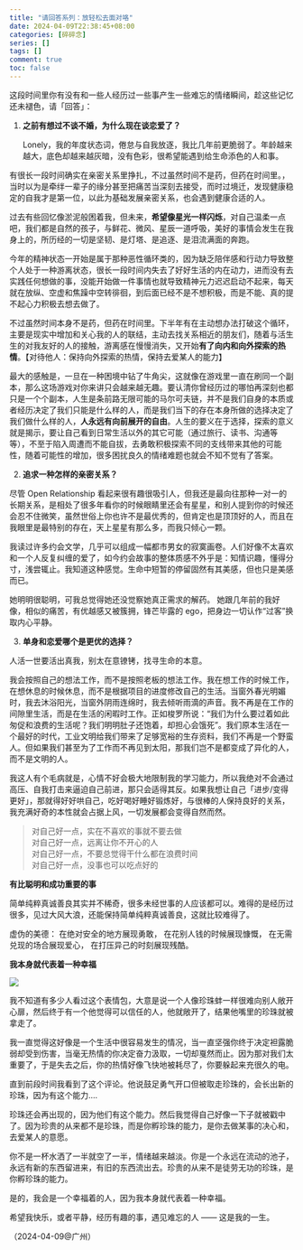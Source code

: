 ```yaml
---
title: "请回答系列：放轻松去面对咯"
date: 2024-04-09T22:38:45+08:00
categories: [碎碎念]
series: []
tags: []
comment: true
toc: false
---
```


这段时间里你有没有和一些人经历过一些事产生一些难忘的情绪瞬间，趁这些记忆还未褪色，请「回答」：

1. **之前有想过不谈不婚，为什么现在谈恋爱了？**

    Lonely，我的年度状态词，倦怠与自我放逐，我比几年前更脆弱了。年龄越来越大，底色却越来越灰暗，没有色彩，很希望能遇到给生命添色的人和事。

有很长一段时间确实在亲密关系里挣扎，不过虽然时间不是药，但药在时间里。，当时以为是牵绊一辈子的缘分甚至把痛苦当深刻去接受，而时过境迁，发现健康稳定的自我才是第一位，以此为基础发展亲密关系，也会遇到健康合适的人。

过去有些回忆像淤泥般困着我，但未来，**希望像星光一样闪烁**，对自己温柔一点吧，我们都是自然的孩子，与鲜花、微风、星辰一道呼吸，美好的事情会发生在我身上的，所历经的一切是坚韧、是灯塔、是追逐、是泪流满面的奔跑。

今年的精神状态一开始是属于那种恶性循环类的，因为缺乏陪伴感和行动力导致整个人处于一种游离状态，很长一段时间内失去了好好生活的内在动力，进而没有去实践任何想做的事，没能开始做一件事情也就导致精神元力迟迟启动不起来，每天就在放纵、空虚和焦躁中空转徘徊，到后面已经不是不想积极，而是不能、真的提不起心力积极去想去做了。

不过虽然时间本身不是药，但药在时间里。下半年有在主动想办法打破这个循环，主要是现实中增加和关心我的人的联结，主动去找关系相近的朋友们，随着与活生生的对我友好的人的接触，游离感在慢慢消失，又开始**有了向内和向外探索的热情**。【对待他人：保持向外探索的热情，保持去爱某人的能力】

最大的感触是，一旦在一种困境中钻了牛角尖，这就像在游戏里一直在刷同一个副本，那么这场游戏对你来讲只会越来越无趣。要认清你曾经历过的哪怕再深刻也都只是一个个副本，人生是条前路无限可能的马尔可夫链，并不是我们自身的本质或者经历决定了我们只能是什么样的人，而是我们当下的存在本身所做的选择决定了我们做什么样的人，**人永远有向前展开的自由**。人生的要义在于选择，探索的意义就是揭示，要让自己看到日常生活以外的其它可能（通过旅行、读书、沟通等等），不至于陷入周遭而不能自拔，去勇敢积极探索不同的支线带来其他的可能性，随着可能性的增加，很多困扰良久的情绪难题也就会不知不觉有了答案。

2. **追求一种怎样的亲密关系？**

尽管 Open Relationship 看起来很有趣很吸引人，但我还是最向往那种一对一的长期关系，是相处了很多年看你的时候眼睛里还会有星星，和别人提到你的时候还会忍不住微笑，虽然世俗上你也许不是最优秀的，但肯定也是顶顶好的人，而且在我眼里是最特别的存在，天上星星有那么多，而我只倾心一颗。

我读过许多约会文学，几乎可以组成一幅都市男女的寂寞画卷。人们好像不太喜欢和一个人反复纠缠的爱了，如今约会故事的整体质感不外乎是：知情识趣，懂得分寸，浅尝辄止。我知道这种感觉。生命中短暂的停留固然有其美感，但也只是美感而已。

她明明很聪明，可我总觉得她还没觉察她真正需求的解药。
她跟几年前的我好像，相似的痛苦，有优越感又被簇拥，锋芒毕露的 ego，把身边一切认作“过客”换取内心平静。

3. **单身和恋爱哪个是更优的选择？**

人活一世要活出真我，别太在意镣铐，找寻生命的本意。

我会按照自己的想法工作，而不是按照老板的想法工作。我在想工作的时候工作，在想休息的时候休息，而不是根据项目的进度修改自己的生活。当窗外春光明媚时，我去沐浴阳光，当窗外阴雨连绵时，我去倾听雨滴的声音。我不再是在工作的间隙里生活，而是在生活的闲暇时工作。正如梭罗所说：“我们为什么要过着如此匆促和浪费的生活呢？我们明明肚子还饱着，却担心会饿死”。我们原本生活在一个最好的时代，工业文明给我们带来了足够宽裕的生存资料，我们不再是一个野蛮人。但如果我们甚至为了工作而不再见到太阳，那我们岂不是都变成了异化的人，而不是文明的人。

我这人有个毛病就是，心情不好会极大地限制我的学习能力，所以我绝对不会通过高压、自我打击来逼迫自己前进，那只会适得其反。如果我想让自己「进步/变得更好」，那就得好好哄自己，吃好喝好睡好锻炼好，与很棒的人保持良好的关系，我充满好奇的本性就会占据上风，一切发展都会变得自然而然。

> 对自己好一点，实在不喜欢的事就不要去做  
> 对自己好一点，远离让你不开心的人  
> 对自己好一点，不要总觉得干什么都在浪费时间  
> 对自己好一点，没事也可以吃点好的

**有比聪明和成功重要的事**

简单纯粹真诚善良其实并不稀奇，很多未经世事的人应该都可以。难得的是经历过很多，见过大风大浪，还能保持简单纯粹真诚善良，这就比较难得了。

虚伪的美德：
在绝对安全的地方展现勇敢，
在花别人钱的时候展现慷慨，
在无需兑现的场合展现爱心，
在打压异己的时刻展现残酷。


**我本身就代表着一种幸福**

![](https://img1.doubanio.com/view/status/medium/public/36200b90e85c1cc.webp)

我不知道有多少人看过这个表情包，大意是说一个人像珍珠蚌一样很难向别人敞开心扉，然后终于有一个他觉得可以信任的人，他就敞开了，结果他嘴里的珍珠就被拿走了。

我一直觉得这好像是一个生活中很容易发生的情况，当一直坚强你终于决定袒露脆弱却受到伤害，当毫无热情的你决定奋力汲取，一切却戛然而止。因为那对我们太重要了，于是失去之后，你的热情好像飞快地被耗尽了，你要躲起来充很久的电。

直到前段时间我看到了这个评论。他说鼓足勇气开口但被取走珍珠的，会长出新的珍珠，因为有这个能力….

珍珠还会再出现的，因为他们有这个能力。然后我觉得自己好像一下子就被戳中了。因为珍贵的从来都不是珍珠，而是你孵珍珠的能力，是你去做某事的决心和，去爱某人的意愿。

你不是一杯水洒了一半就空了一半，情绪越来越淡。你是一个永远在流动的池子，永远有新的东西留进来，有旧的东西流出去。珍贵的从来不是徒劳无功的珍珠，是你孵珍珠的能力。

是的，我会是一个幸福着的人，因为我本身就代表着一种幸福。

希望我快乐，或者平静，经历有趣的事，遇见难忘的人 —— 这是我的一生。

（2024-04-09@广州）
